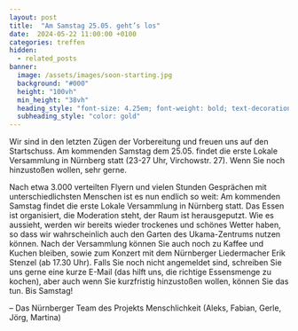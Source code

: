 ```yaml
---
layout: post
title:  "Am Samstag 25.05. geht’s los"
date:  2024-05-22 11:00:00 +0100
categories: treffen
hidden:
  - related_posts
banner:
  image: /assets/images/soon-starting.jpg
  background: "#000"
  height: "100vh"
  min_height: "38vh"
  heading_style: "font-size: 4.25em; font-weight: bold; text-decoration: underline"
  subheading_style: "color: gold"
---
```


Wir sind in den letzten Zügen der Vorbereitung und freuen uns auf den Startschuss. Am kommenden Samstag dem 25.05. 
findet die erste Lokale Versammlung in Nürnberg statt (23-27 Uhr, Virchowstr. 27). Wenn Sie noch hinzustoßen wollen, sehr gerne.


Nach etwa 3.000 verteilten Flyern und vielen Stunden Gesprächen mit unterschiedlichsten Menschen ist es nun endlich so weit: Am kommenden Samstag findet die erste Lokale Versammlung in Nürnberg statt. Das Essen ist organisiert, die Moderation steht, der Raum ist herausgeputzt. Wie es aussieht, werden wir bereits wieder trockenes und schönes Wetter haben, so dass wir wahrscheinlich auch den Garten des Ukama-Zentrums nutzen können.
Nach der Versammlung können Sie auch noch zu Kaffee und Kuchen bleiben, sowie zum Konzert mit dem Nürnberger Liedermacher Erik Stenzel (ab 17.30 Uhr).
Falls Sie noch nicht angemeldet sind, schreiben Sie uns gerne eine kurze E-Mail (das hilft uns, die richtige Essensmenge zu kochen), aber auch wenn Sie kurzfristig hinzustoßen wollen, können Sie das tun.
Bis Samstag! 

– Das Nürnberger Team des Projekts Menschlichkeit (Aleks, Fabian, Gerle, Jörg, Martina)